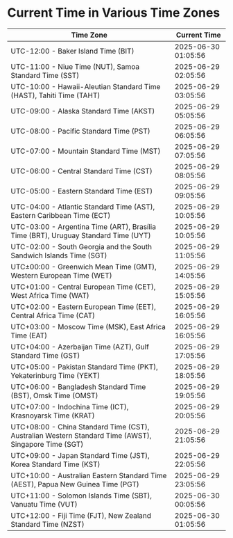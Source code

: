 # Current Time in Various Time Zones

| Time Zone | Current Time |
|-----------|--------------|
| UTC-12:00 - Baker Island Time (BIT) | 2025-06-30 01:05:56 |
| UTC-11:00 - Niue Time (NUT), Samoa Standard Time (SST) | 2025-06-29 02:05:56 |
| UTC-10:00 - Hawaii-Aleutian Standard Time (HAST), Tahiti Time (TAHT) | 2025-06-29 03:05:56 |
| UTC-09:00 - Alaska Standard Time (AKST) | 2025-06-29 05:05:56 |
| UTC-08:00 - Pacific Standard Time (PST) | 2025-06-29 06:05:56 |
| UTC-07:00 - Mountain Standard Time (MST) | 2025-06-29 07:05:56 |
| UTC-06:00 - Central Standard Time (CST) | 2025-06-29 08:05:56 |
| UTC-05:00 - Eastern Standard Time (EST) | 2025-06-29 09:05:56 |
| UTC-04:00 - Atlantic Standard Time (AST), Eastern Caribbean Time (ECT) | 2025-06-29 10:05:56 |
| UTC-03:00 - Argentina Time (ART), Brasília Time (BRT), Uruguay Standard Time (UYT) | 2025-06-29 10:05:56 |
| UTC-02:00 - South Georgia and the South Sandwich Islands Time (SGT) | 2025-06-29 11:05:56 |
| UTC±00:00 - Greenwich Mean Time (GMT), Western European Time (WET) | 2025-06-29 14:05:56 |
| UTC+01:00 - Central European Time (CET), West Africa Time (WAT) | 2025-06-29 15:05:56 |
| UTC+02:00 - Eastern European Time (EET), Central Africa Time (CAT) | 2025-06-29 16:05:56 |
| UTC+03:00 - Moscow Time (MSK), East Africa Time (EAT) | 2025-06-29 16:05:56 |
| UTC+04:00 - Azerbaijan Time (AZT), Gulf Standard Time (GST) | 2025-06-29 17:05:56 |
| UTC+05:00 - Pakistan Standard Time (PKT), Yekaterinburg Time (YEKT) | 2025-06-29 18:05:56 |
| UTC+06:00 - Bangladesh Standard Time (BST), Omsk Time (OMST) | 2025-06-29 19:05:56 |
| UTC+07:00 - Indochina Time (ICT), Krasnoyarsk Time (KRAT) | 2025-06-29 20:05:56 |
| UTC+08:00 - China Standard Time (CST), Australian Western Standard Time (AWST), Singapore Time (SGT) | 2025-06-29 21:05:56 |
| UTC+09:00 - Japan Standard Time (JST), Korea Standard Time (KST) | 2025-06-29 22:05:56 |
| UTC+10:00 - Australian Eastern Standard Time (AEST), Papua New Guinea Time (PGT) | 2025-06-29 23:05:56 |
| UTC+11:00 - Solomon Islands Time (SBT), Vanuatu Time (VUT) | 2025-06-30 00:05:56 |
| UTC+12:00 - Fiji Time (FJT), New Zealand Standard Time (NZST) | 2025-06-30 01:05:56 |

